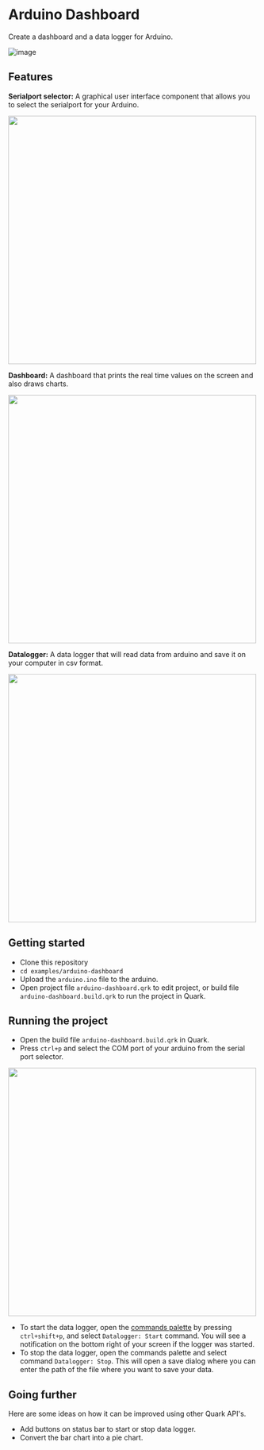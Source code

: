 # Arduino Dashboard
Create a dashboard and a data logger for Arduino.

![image](https://i.imgur.com/vnvEMNx.gif)

## Features
__Serialport selector:__ A graphical user interface component that allows you to select the serialport for your Arduino.

<p align="left">
    <img src="https://i.imgur.com/fPOeavH.png" width="500">
</p>

__Dashboard:__ A dashboard that prints the real time values on the screen and also draws charts.

<p align="left">
    <img src="https://i.imgur.com/GuQHONO.png" width="500">
</p>

__Datalogger:__ A data logger that will read data from arduino and save it on your computer in csv format.

<p align="left">
    <img src="https://i.imgur.com/a7a4CmV.png" width="500">
</p>

<!-- ## Using the sketch
- First upload the `arduino.ino` file to the arduino.
- Open the sketch 
- Now connect the dashboard to the arduino. Select the serialport of your arduino by pressing `ctrl+p`.
- Now, to use the data logger, open the [commands palette](https://quarkjs.io/guide/quark-ide.html#command-palette) by pressing `ctrl+shift+p`, and select `Datalogger: Start` command. This will start the data logger.
* To stop the data logger, open the commands palette and select command `Datalogger: Stop`. This will stop the data logger and open a save dialog. -->

## Getting started

- Clone this repository
- `cd examples/arduino-dashboard`
- Upload the `arduino.ino` file to the arduino.
- Open project file `arduino-dashboard.qrk` to edit project, or build file `arduino-dashboard.build.qrk` to run the project in Quark.

## Running the project
- Open the build file `arduino-dashboard.build.qrk` in Quark.
- Press `ctrl+p` and select the COM port of your arduino from the serial port selector.

<p align="left">
    <img src="https://i.imgur.com/fPOeavH.png" width="500">
</p>

- To start the data logger, open the [commands palette](https://quarkjs.io/guide/quark-ide.html#command-palette) by pressing `ctrl+shift+p`, and select `Datalogger: Start` command. You will see a notification on the bottom right of your screen if the logger was started.
- To stop the data logger, open the commands palette and select command `Datalogger: Stop`. This will open a save dialog where you can enter the path of the file where you want to save your data.

## Going further

Here are some ideas on how it can be improved using other Quark API's.

- Add buttons on status bar to start or stop data logger.
- Convert the bar chart into a pie chart.